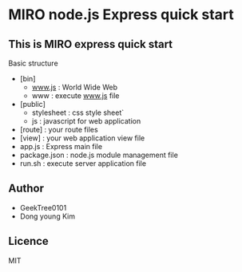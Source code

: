# MIRO node.js Express quick start
This is MIRO express quick start
----------------------------
Basic structure
- [bin]
    - www.js : World Wide Web 
    - www : execute www.js file
- [public]
    - stylesheet : css style sheet`
    - js : javascript for web application
- [route] : your route files
- [view] : your web application view file
- app.js : Express main file
- package.json : node.js module management file
- run.sh : execute server application file

Author
-----------
- GeekTree0101
- Dong young Kim

Licence
-------
MIT